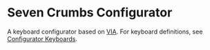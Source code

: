 # Seven Crumbs Configurator
A keyboard configurator based on [VIA](https://github.com/the-via/app). For keyboard definitions, see [Configurator Keyboards](https://github.com/ZoidTechnology/Configurator-Keyboards).